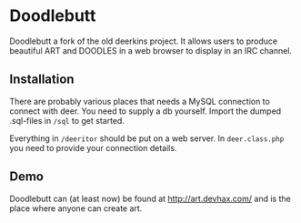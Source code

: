 # Doodlebutt
Doodlebutt a fork of the old deerkins project.  It allows users to produce beautiful ART and DOODLES in a web browser to display in an IRC channel.

## Installation
There are probably various places that needs a MySQL connection to connect with deer. You need to supply a db yourself. Import the dumped .sql-files in ``/sql`` to get started.

Everything in ``/deeritor`` should be put on a web server. In ``deer.class.php`` you need to provide your connection details.

## Demo
Doodlebutt can (at least now) be found at http://art.devhax.com/ and is the place where anyone can create art.
